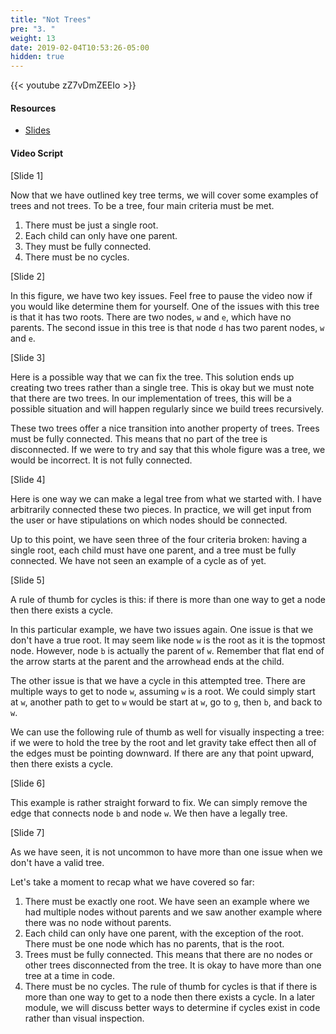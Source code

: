 ```yaml
---
title: "Not Trees"
pre: "3. "
weight: 13
date: 2019-02-04T10:53:26-05:00
hidden: true
---
```


{{< youtube zZ7vDmZEEIo >}}

#### Resources

* <a href="slides" target="_blank">Slides</a>

#### Video Script

[Slide 1]

Now that we have outlined key tree terms, we will cover some examples of trees and not trees. To be a tree, four main criteria must be met.
1. There must be just a single root.
1. Each child can only have one parent.
1. They must be fully connected.
1. There must be no cycles.

[Slide 2]

In this figure, we have two key issues. Feel free to pause the video now if you would like determine them for yourself. One of the issues with this tree is that it has two roots. There are two nodes, `w` and `e`, which have no parents. The second issue in this tree is that node `d` has two parent nodes, `w` and `e`.

[Slide 3]

Here is a possible way that we can fix the tree. This solution ends up creating two trees rather than a single tree. This is okay but we must note that there are two trees. In our implementation of trees, this will be a possible situation and will happen regularly since we build trees recursively. 

These two trees offer a nice transition into another property of trees. Trees must be fully connected. This means that no part of the tree is disconnected. If we were to try and say that this whole figure was a tree, we would be incorrect. It is not fully connected.

[Slide 4]

Here is one way we can make a legal tree from what we started with. I have arbitrarily connected these two pieces. In practice, we will get input from the user or have stipulations on which nodes should be connected. 

Up to this point, we have seen three of the four criteria broken: having a single root, each child must have one parent, and a tree must be fully connected. We have not seen an example of a cycle as of yet. 

[Slide 5]

A rule of thumb for cycles is this: if there is more than one way to get a node then there exists a cycle. 

In this particular example, we have two issues again. One issue is that we don't have a true root. It may seem like node `w` is the root as it is the topmost node. However, node `b` is actually the parent of `w`. Remember that flat end of the arrow starts at the parent and the arrowhead ends at the child. 

The other issue is that we have a cycle in this attempted tree. There are multiple ways to get to node `w`, assuming `w` is a root. We could simply start at `w`, another path to get to `w` would be start at `w`, go to `g`, then `b`, and back to `w`. 

We can use the following rule of thumb as well for visually inspecting a tree: if we were to hold the tree by the root and let gravity take effect then all of the edges must be pointing downward. If there are any that point upward, then there exists a cycle. 

[Slide 6]

This example is rather straight forward to fix. We can simply remove the edge that connects node `b` and node `w`. We then have a legally tree. 

[Slide 7]

As we have seen, it is not uncommon to have more than one issue when we don't have a valid tree. 

Let's take a moment to recap what we have covered so far: 
1. There must be exactly one root. We have seen an example where we had multiple nodes without parents and we saw another example where there was no node without parents.
1. Each child can only have one parent, with the exception of the root. There must be one node which has no parents, that is the root. 
1. Trees must be fully connected. This means that there are no nodes or other trees disconnected from the tree. It is okay to have more than one tree at a time in code. 
1. There must be no cycles. The rule of thumb for cycles is that if there is more than one way to get to a node then there exists a cycle. In a later module, we will discuss better ways to determine if cycles exist in code rather than visual inspection. 
